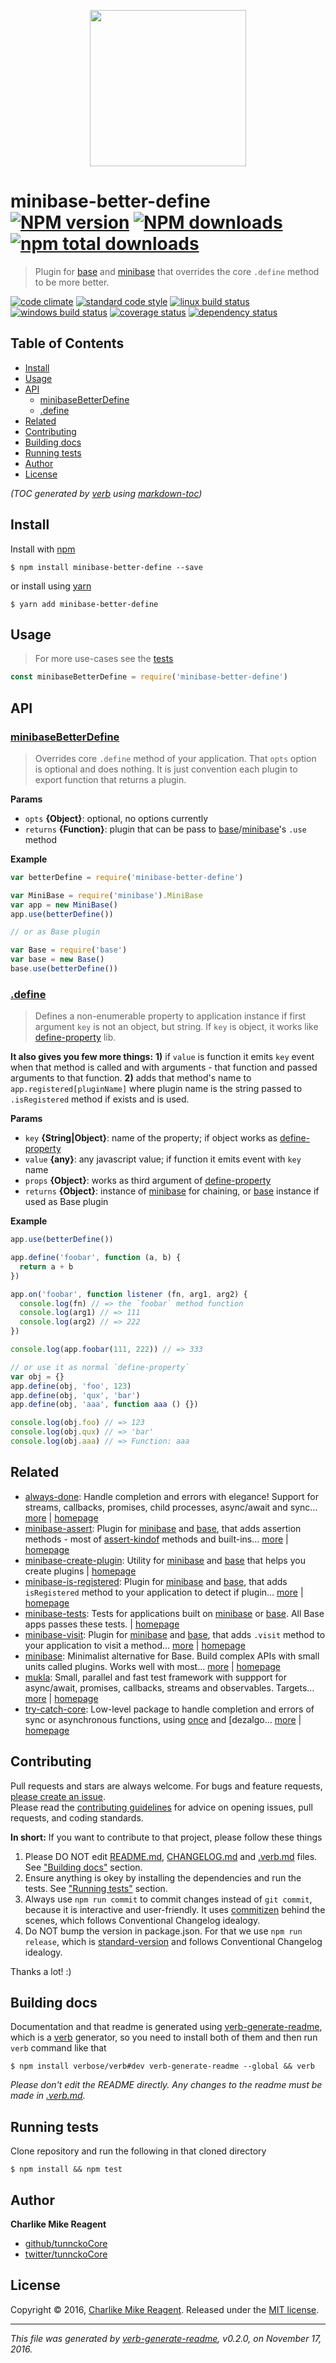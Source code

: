 <p align="center">
  <a href="https://github.com/node-minibase">
    <img height="250" width="250" src="https://avatars1.githubusercontent.com/u/23032863?v=3&s=250">
  </a>
</p>

# minibase-better-define [![NPM version](https://img.shields.io/npm/v/minibase-better-define.svg?style=flat)](https://www.npmjs.com/package/minibase-better-define) [![NPM downloads](https://img.shields.io/npm/dm/minibase-better-define.svg?style=flat)](https://npmjs.org/package/minibase-better-define) [![npm total downloads][downloads-img]][downloads-url]

> Plugin for [base][] and [minibase][] that overrides the core `.define` method to be more better.

[![code climate][codeclimate-img]][codeclimate-url] 
[![standard code style][standard-img]][standard-url] 
[![linux build status][travis-img]][travis-url] 
[![windows build status][appveyor-img]][appveyor-url] 
[![coverage status][coveralls-img]][coveralls-url] 
[![dependency status][david-img]][david-url]

## Table of Contents
- [Install](#install)
- [Usage](#usage)
- [API](#api)
  * [minibaseBetterDefine](#minibasebetterdefine)
  * [.define](#define)
- [Related](#related)
- [Contributing](#contributing)
- [Building docs](#building-docs)
- [Running tests](#running-tests)
- [Author](#author)
- [License](#license)

_(TOC generated by [verb](https://github.com/verbose/verb) using [markdown-toc](https://github.com/jonschlinkert/markdown-toc))_

## Install
Install with [npm](https://www.npmjs.com/)

```
$ npm install minibase-better-define --save
```

or install using [yarn](https://yarnpkg.com)

```
$ yarn add minibase-better-define
```

## Usage
> For more use-cases see the [tests](test.js)

```js
const minibaseBetterDefine = require('minibase-better-define')
```

## API

### [minibaseBetterDefine](index.js#L38)
> Overrides core `.define` method of your application. That `opts` option is optional and does nothing. It is just convention each plugin to export function that returns a plugin.

**Params**

* `opts` **{Object}**: optional, no options currently    
* `returns` **{Function}**: plugin that can be pass to [base][]/[minibase][]'s `.use` method  

**Example**

```js
var betterDefine = require('minibase-better-define')

var MiniBase = require('minibase').MiniBase
var app = new MiniBase()
app.use(betterDefine())

// or as Base plugin

var Base = require('base')
var base = new Base()
base.use(betterDefine())
```

### [.define](index.js#L91)
> Defines a non-enumerable property to application instance if first argument `key` is not an object, but string. If `key` is object, it works like [define-property][] lib.

**It also gives you few more things:**
**1)** if `value` is function it emits
`key` event when that method is called and with arguments - that
function and passed arguments to that function.
**2)** adds that method's name to `app.registered[pluginName]`
where plugin name is the string passed to `.isRegistered` method
if exists and is used.

**Params**

* `key` **{String|Object}**: name of the property; if object works as [define-property][]    
* `value` **{any}**: any javascript value; if function it emits event with `key` name    
* `props` **{Object}**: works as third argument of [define-property][]    
* `returns` **{Object}**: instance of [minibase][] for chaining, or [base][] instance if used as Base plugin  

**Example**

```js
app.use(betterDefine())

app.define('foobar', function (a, b) {
  return a + b
})

app.on('foobar', function listener (fn, arg1, arg2) {
  console.log(fn) // => the `foobar` method function
  console.log(arg1) // => 111
  console.log(arg2) // => 222
})

console.log(app.foobar(111, 222)) // => 333

// or use it as normal `define-property`
var obj = {}
app.define(obj, 'foo', 123)
app.define(obj, 'qux', 'bar')
app.define(obj, 'aaa', function aaa () {})

console.log(obj.foo) // => 123
console.log(obj.qux) // => 'bar'
console.log(obj.aaa) // => Function: aaa
```

## Related
- [always-done](https://www.npmjs.com/package/always-done): Handle completion and errors with elegance! Support for streams, callbacks, promises, child processes, async/await and sync… [more](https://github.com/hybridables/always-done#readme) | [homepage](https://github.com/hybridables/always-done#readme "Handle completion and errors with elegance! Support for streams, callbacks, promises, child processes, async/await and sync functions. A drop-in replacement for [async-done][] - pass 100% of its tests plus more")
- [minibase-assert](https://www.npmjs.com/package/minibase-assert): Plugin for [minibase][] and [base][], that adds assertion methods - most of [assert-kindof][] methods and built-ins… [more](https://github.com/node-minibase/minibase-assert#readme) | [homepage](https://github.com/node-minibase/minibase-assert#readme "Plugin for [minibase][] and [base][], that adds assertion methods - most of [assert-kindof][] methods and built-ins assert module.")
- [minibase-create-plugin](https://www.npmjs.com/package/minibase-create-plugin): Utility for [minibase][] and [base][] that helps you create plugins | [homepage](https://github.com/node-minibase/minibase-create-plugin#readme "Utility for [minibase][] and [base][] that helps you create plugins")
- [minibase-is-registered](https://www.npmjs.com/package/minibase-is-registered): Plugin for [minibase][] and [base][], that adds `isRegistered` method to your application to detect if plugin… [more](https://github.com/node-minibase/minibase-is-registered#readme) | [homepage](https://github.com/node-minibase/minibase-is-registered#readme "Plugin for [minibase][] and [base][], that adds `isRegistered` method to your application to detect if plugin is already registered and returns true or false if named plugin is already registered on the instance.")
- [minibase-tests](https://www.npmjs.com/package/minibase-tests): Tests for applications built on [minibase][] or [base][]. All Base apps passes these tests. | [homepage](https://github.com/node-minibase/minibase-tests#readme "Tests for applications built on [minibase][] or [base][]. All Base apps passes these tests.")
- [minibase-visit](https://www.npmjs.com/package/minibase-visit): Plugin for [minibase][] and [base][], that adds `.visit` method to your application to visit a method… [more](https://github.com/node-minibase/minibase-visit#readme) | [homepage](https://github.com/node-minibase/minibase-visit#readme "Plugin for [minibase][] and [base][], that adds `.visit` method to your application to visit a method over the items in an object, or map visit over the objects in an array. Using using [collection-visit][] package.")
- [minibase](https://www.npmjs.com/package/minibase): Minimalist alternative for Base. Build complex APIs with small units called plugins. Works well with most… [more](https://github.com/node-minibase/minibase#readme) | [homepage](https://github.com/node-minibase/minibase#readme "Minimalist alternative for Base. Build complex APIs with small units called plugins. Works well with most of the already existing [base][] plugins.")
- [mukla](https://www.npmjs.com/package/mukla): Small, parallel and fast test framework with suppport for async/await, promises, callbacks, streams and observables. Targets… [more](https://github.com/tunnckocore/mukla#readme) | [homepage](https://github.com/tunnckocore/mukla#readme "Small, parallel and fast test framework with suppport for async/await, promises, callbacks, streams and observables. Targets and works at node.js v0.10 and above.")
- [try-catch-core](https://www.npmjs.com/package/try-catch-core): Low-level package to handle completion and errors of sync or asynchronous functions, using [once][] and [dezalgo… [more](https://github.com/hybridables/try-catch-core#readme) | [homepage](https://github.com/hybridables/try-catch-core#readme "Low-level package to handle completion and errors of sync or asynchronous functions, using [once][] and [dezalgo][] libs. Useful for and used in higher-level libs such as [always-done][] to handle completion of anything.")

## Contributing
Pull requests and stars are always welcome. For bugs and feature requests, [please create an issue](https://github.com/node-minibase/minibase-better-define/issues/new).  
Please read the [contributing guidelines](CONTRIBUTING.md) for advice on opening issues, pull requests, and coding standards.

**In short:** If you want to contribute to that project, please follow these things

1. Please DO NOT edit [README.md](README.md), [CHANGELOG.md](CHANGELOG.md) and [.verb.md](.verb.md) files. See ["Building docs"](#building-docs) section.
2. Ensure anything is okey by installing the dependencies and run the tests. See ["Running tests"](#running-tests) section.
3. Always use `npm run commit` to commit changes instead of `git commit`, because it is interactive and user-friendly. It uses [commitizen][] behind the scenes, which follows Conventional Changelog idealogy.
4. Do NOT bump the version in package.json. For that we use `npm run release`, which is [standard-version][] and follows Conventional Changelog idealogy.

Thanks a lot! :)

## Building docs
Documentation and that readme is generated using [verb-generate-readme][], which is a [verb][] generator, so you need to install both of them and then run `verb` command like that

```
$ npm install verbose/verb#dev verb-generate-readme --global && verb
```

_Please don't edit the README directly. Any changes to the readme must be made in [.verb.md](.verb.md)._

## Running tests
Clone repository and run the following in that cloned directory

```
$ npm install && npm test
```

## Author
**Charlike Mike Reagent**

+ [github/tunnckoCore](https://github.com/tunnckoCore)
+ [twitter/tunnckoCore](http://twitter.com/tunnckoCore)

## License
Copyright © 2016, [Charlike Mike Reagent](http://www.tunnckocore.tk). Released under the [MIT license](LICENSE).

***

_This file was generated by [verb-generate-readme](https://github.com/verbose/verb-generate-readme), v0.2.0, on November 17, 2016._

[always-done]: https://github.com/hybridables/always-done
[assert-kindof]: https://github.com/tunnckocore/assert-kindof
[async-done]: https://github.com/gulpjs/async-done
[base]: https://github.com/node-base/base
[collection-visit]: https://github.com/jonschlinkert/collection-visit
[commitizen]: https://github.com/commitizen/cz-cli
[define-property]: https://github.com/jonschlinkert/define-property
[dezalgo]: https://github.com/npm/dezalgo
[minibase]: https://github.com/node-minibase/minibase
[once]: https://github.com/isaacs/once
[standard-version]: https://github.com/conventional-changelog/standard-version
[verb-generate-readme]: https://github.com/verbose/verb-generate-readme
[verb]: https://github.com/verbose/verb

[downloads-url]: https://www.npmjs.com/package/minibase-better-define
[downloads-img]: https://img.shields.io/npm/dt/minibase-better-define.svg

[codeclimate-url]: https://codeclimate.com/github/node-minibase/minibase-better-define
[codeclimate-img]: https://img.shields.io/codeclimate/github/node-minibase/minibase-better-define.svg

[travis-url]: https://travis-ci.org/node-minibase/minibase-better-define
[travis-img]: https://img.shields.io/travis/node-minibase/minibase-better-define/master.svg?label=linux

[appveyor-url]: https://ci.appveyor.com/project/tunnckoCore/minibase-better-define
[appveyor-img]: https://img.shields.io/appveyor/ci/tunnckoCore/minibase-better-define/master.svg?label=windows

[coveralls-url]: https://coveralls.io/r/node-minibase/minibase-better-define
[coveralls-img]: https://img.shields.io/coveralls/node-minibase/minibase-better-define.svg

[david-url]: https://david-dm.org/node-minibase/minibase-better-define
[david-img]: https://img.shields.io/david/node-minibase/minibase-better-define.svg

[standard-url]: https://github.com/feross/standard
[standard-img]: https://img.shields.io/badge/code%20style-standard-brightgreen.svg


